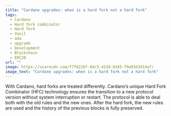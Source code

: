 ```yaml
---
title: "Cardano upgrades: when is a hard fork not a hard fork"
tags:
  - Cardano
  - Hard fork combinator
  - Hard fork
  - Vasil
  - ada
  - upgrade
  - Development
  - Blockchain
  - ERC20
url: ""
image: https://ucarecdn.com/f7f6226f-84c3-4158-8345-f9a9343d14af/
image_text: "Cardano upgrades: when is a hard fork not a hard fork"
---
```


With Cardano, hard forks are treated differently. Cardano’s unique Hard Fork Combinator (HFC) technology ensures the transition to a new protocol version without system interruption or restart. The protocol is able to deal both with the old rules and the new ones. After the hard fork, the new rules are used and the history of the previous blocks is fully preserved.
